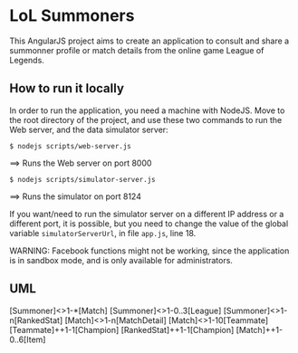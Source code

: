 # LoL Summoners

This AngularJS project aims to create an application to consult and share a summonner profile or match details from the online
game League of Legends.

How to run it locally
---------------------
In order to run the application, you need a machine with NodeJS.
Move to the root directory of the project, and use these two commands to run the Web server, and the data simulator server:

	$ nodejs scripts/web-server.js
==> Runs the Web server on port 8000


	$ nodejs scripts/simulator-server.js
==> Runs the simulator on port 8124

If you want/need to run the simulator server on a different IP address or a different port, it is possible, but you need to change the
value of the global variable `simulatorServerUrl`, in file `app.js`, line 18.

WARNING: Facebook functions might not be working, since the application is in sandbox mode, and is only available for administrators.

UML
---
[Summoner]<>1-*[Match]
[Summoner]<>1-0..3[League]
[Summoner]<>1-n[RankedStat]
[Match]<>1-n[MatchDetail]
[Match]<>1-10[Teammate]
[Teammate]++1-1[Champion]
[RankedStat]++1-1[Champion]
[Match]++1-0..6[Item]